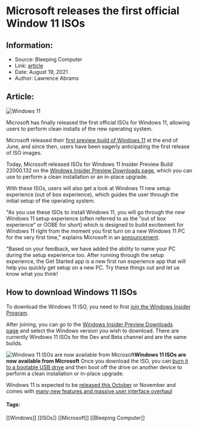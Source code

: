 # Microsoft releases the first official Window 11 ISOs
### 

## Information:
+ Source: Bleeping Computer
+ Link: [article](https://www.bleepingcomputer.com/news/microsoft/microsoft-releases-the-first-official-window-11-isos/)
+ Date: August 19, 2021
+ Author: Lawrence Abrams


## Article:
![Windows 11](https://www.bleepstatic.com/content/hl-images/2021/06/15/Win--11-flare.jpg)


Microsoft has finally released the first official ISOs for Windows 11, allowing users to perform clean installs of the new operating system.


Microsoft released their [first preview build of Windows 11](https://www.bleepingcomputer.com/news/microsoft/windows-11-preview-build-2200051-released-heres-how-to-download/) at the end of June, and since then, users have been eagerly anticipating the first release of ISO images.


Today, Microsoft released ISOs for Windows 11 Insider Preview Build 22000.132 on the [Windows Insider Preview Downloads page](https://www.microsoft.com/software-download/windowsinsiderpreviewiso), which you can use to perform a clean installation or an in-place upgrade.


With these ISOs, users will also get a look at Windows 11 new setup experience (out of box experience), which guides the user through the initial setup of the operating system.


"As you use these ISOs to install Windows 11, you will go through the new Windows 11 setup experience (often referred to as the “out of box experience” or OOBE for short) which is designed to build excitement for Windows 11 right from the moment you first turn on a new Windows 11 PC for the very first time," explains Microsoft in an [announcement](https://blogs.windows.com/windows-insider/2021/08/19/announcing-windows-11-insider-preview-build-22000-160/).


"Based on your feedback, we have added the ability to name your PC during the setup experience too. After running through the setup experience, the Get Started app is a new first run experience app that will help you quickly get setup on a new PC. Try these things out and let us know what you think!


How to download Windows 11 ISOs
-------------------------------


To download the Windows 11 ISO, you need to first [join the Windows Insider Program](https://www.bleepingcomputer.com/news/microsoft/windows-10-insider-program-what-you-need-to-get-started/).


After joining, you can go to the [Windows Insider Preview Downloads page](https://www.microsoft.com/software-download/windowsinsiderpreviewiso) and select the Windows version you wish to download. There are currently Windows 11 ISOs for the Dev and Beta channel and are the same builds.



![Windows 11 ISOs are now available from Microsoft](https://www.bleepstatic.com/images/news/Microsoft/windows-11/i/iso/windows-11-iso.png)**Windows 11 ISOs are now available from Microsoft**
Once you download the ISO, you can [burn it to a bootable USB drive](https://answers.microsoft.com/en-us/insider/forum/insider_wintp-insider_install-insiderplat_pc/creating-a-bootable-usb-for-windows-insider-isos/9ebe3cbc-3c8b-4052-9484-0b7cc9b63bec?tm=1519414191218) and then boot off the drive on another device to perform a clean installation or in-place upgrade.


Windows 11 is expected to be [released this October](https://www.bleepingcomputer.com/news/microsoft/windows-11s-october-2021-release-date-hinted-in-support-docs/) or November and comes with [many new features and massive user interface overhaul](https://www.bleepingcomputer.com/news/microsoft/windows-11-features-expected-release-date-and-latest-news/)




#### Tags:
[[Windows]] [[ISOs]] [[Microsoft]] [[Bleeping Computer]]
